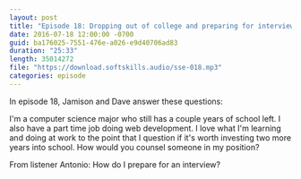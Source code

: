 ```yaml
---
layout: post
title: "Episode 18: Dropping out of college and preparing for interviews"
date: 2016-07-18 12:00:00 -0700
guid: ba176025-7551-476e-a026-e9d40706ad83
duration: "25:33"
length: 35014272
file: "https://download.softskills.audio/sse-018.mp3"
categories: episode
---
```






In episode 18, Jamison and  Dave answer these questions:

I'm a computer science major who still has a couple years of school left. I also have a part time job doing web development. I love what I'm learning and doing at work to the point that I question if it's worth investing two more years into school. How would you counsel someone in my position?

From listener Antonio: How do I prepare for an interview?



